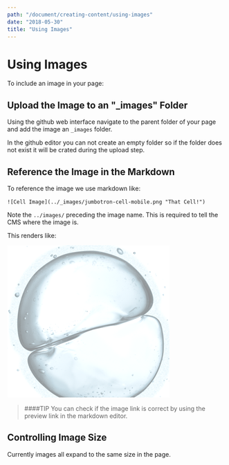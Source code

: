 ```yaml
---
path: "/document/creating-content/using-images"
date: "2018-05-30"
title: "Using Images"
---
```


# Using Images

To include an image in your page:

## Upload the Image to an "_images" Folder

Using the github web interface navigate to the parent folder of your page and add the image an `_images` folder. 

In the github editor you can not create an empty folder so if the folder does not exist it will be crated during the upload step.

## Reference the Image in the Markdown

To reference the image we use markdown like:

```
![Cell Image](../_images/jumbotron-cell-mobile.png "That Cell!")
```

Note the `../images/` preceding the image name. This is required to tell the CMS where the image is.

This renders like:

![Cell Image](../_images/jumbotron-cell-mobile.png "That Cell!")

>####TIP
>You can check if the image link is correct by using the preview link in the markdown editor.

## Controlling Image Size

Currently images all expand to the same size in the page.






